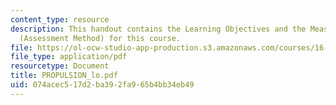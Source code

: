 ```yaml
---
content_type: resource
description: This handout contains the Learning Objectives and the Measurable Outcomes
  (Assessment Method) for this course.
file: https://ol-ocw-studio-app-production.s3.amazonaws.com/courses/16-01-unified-engineering-i-ii-iii-iv-fall-2005-spring-2006/074acec517d2ba392fa965b4bb34eb49_PROPULSION_lo.pdf
file_type: application/pdf
resourcetype: Document
title: PROPULSION_lo.pdf
uid: 074acec5-17d2-ba39-2fa9-65b4bb34eb49
---
```

